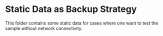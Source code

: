 # Static Data as Backup Strategy

This folder contains some static data for cases where one want to test the sample without network connectivity.
